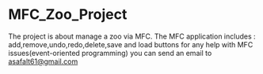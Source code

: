# MFC_Zoo_Project
The project is about manage a zoo via MFC.
The MFC application includes : add,remove,undo,redo,delete,save and load buttons
for any help with MFC issues(event-oriented programming) you can send an email to asafalt61@gmail.com   
